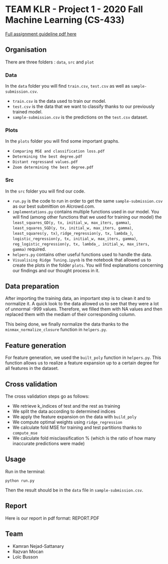 # TEAM KLR - Project 1 - 2020 Fall Machine Learning (CS-433)

[Full assignment guideline pdf here](https://github.com/epfml/ML_course/blob/master/projects/project1/project1_description.pdf)


## Organisation

There are three folders : `data`, `src` and `plot`

### Data

In the `data` folder you will find `train.csv`, `test.csv` as well as `sample-submission.csv`.

- `train.csv` is the data used to train our model.
- `test.csv` is the data that we want to classify thanks to our previously trained model.
- `sample-submission.csv` is the predictions on the `test.csv` dataset.

### Plots

In the `plots` folder you will find some important graphs.

- `Comparing MSE and classification loss.pdf`
- `Determining the best degree.pdf`
- `Distant regressand values.pdf`
- `Zoom determining the best degree.pdf`

### Src

In the `src` folder you will find our code. 

- `run.py` is the code to run in order to get the same `sample-submission.csv` as our best submittion on AIcrowd.com.
- `implementations.py` contains multiple functions used in our model. You will find (among other functions that we used for training our model) the `least_squares_GD(y, tx, initial_w, max_iters, gamma)`, `least_squares_SGD(y, tx, initial_w, max_iters, gamma)`, `least_squares(y, tx)`, `ridge_regression(y, tx, lambda_)`, `logistic_regression(y, tx, initial_w, max_iters, gamma)`, `reg_logistic_regression(y, tx, lambda_, initial_w, max_iters, gamma)` required.
- `helpers.py` contains other useful functions used to handle the data. 
- `Visualising Ridge Tuning.ipynb` is the notebook that allowed us to create the plots in the folder `plots`. You will find explanations concerning our findings and our thought process in it.

## Data preparation

After importing the training data, an important step is to clean it and to normalize it. A quick look to the data allowed us to see that they were a lot of unnormal -999 values. Therefore, we filled them with NA values and then replaced them with the mediam of their corresponding column.

This being done, we finally normalize the data thanks to the `minmax_normalize_closure` function in `helpers.py`. 

## Feature generation

For feature generation, we used the `built_poly` function in `helpers.py`. This function allows us to realize a feature expansion up to a certain degree for all features in the dataset. 

## Cross validation

The cross validation steps go as follows:

- We retrieve k_indices of test and the rest as training
- We split the data according to determined indices
- We apply the feature expansion on the data with `build_poly`
- We compute optimal weights using `ridge_regression`
- We calculate fold MSE for training and test partitions thanks to `compute_mse`
- We calculate fold misclassification % (which is the ratio of how many inaccurate predictions were made)

## Usage

Run in the terminal:

```
python run.py
```

Then the result should be in the `data` file in `sample-submission.csv`. 

## Report

Here is our report in pdf format: REPORT.PDF

## Team

- Kamran Nejad-Sattanary
- Razvan Mocan
- Loïc Busson

